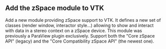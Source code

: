 ## Add the zSpace module to VTK

Add a new module providing zSpace support to VTK.
It defines a new set of classes (render window, interactor style...) allowing to
show and interact with data in a stereo context on a zSpace device.
This module was previously a ParaView plugin exclusively.
Support both the "Core zSpace API" (legacy) and the "Core Compatibility zSpace API" (the newest one).
